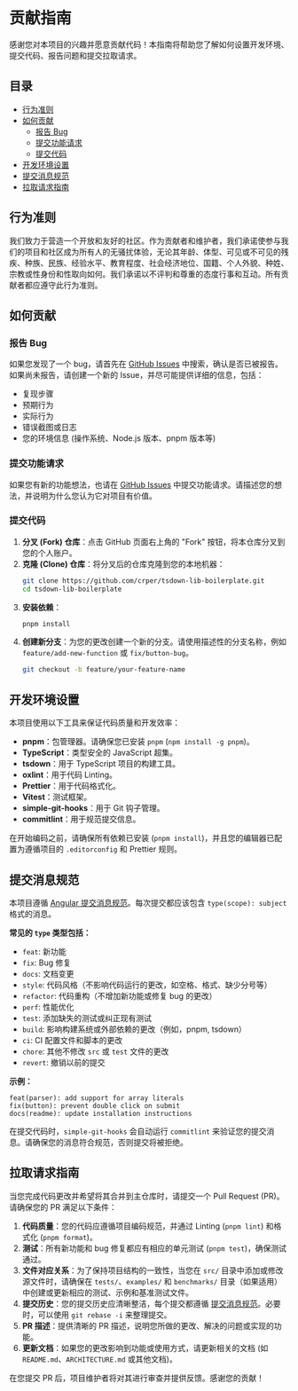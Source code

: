 # 贡献指南

感谢您对本项目的兴趣并愿意贡献代码！本指南将帮助您了解如何设置开发环境、提交代码、报告问题和提交拉取请求。

## 目录

- [行为准则](#行为准则)
- [如何贡献](#如何贡献)
  - [报告 Bug](#报告-bug)
  - [提交功能请求](#提交功能请求)
  - [提交代码](#提交代码)
- [开发环境设置](#开发环境设置)
- [提交消息规范](#提交消息规范)
- [拉取请求指南](#拉取请求指南)

## 行为准则

我们致力于营造一个开放和友好的社区。作为贡献者和维护者，我们承诺使参与我们的项目和社区成为所有人的无骚扰体验，无论其年龄、体型、可见或不可见的残疾、种族、民族、经验水平、教育程度、社会经济地位、国籍、个人外貌、种姓、宗教或性身份和性取向如何。我们承诺以不评判和尊重的态度行事和互动。所有贡献者都应遵守此行为准则。

## 如何贡献

### 报告 Bug

如果您发现了一个 bug，请首先在 [GitHub Issues](https://github.com/crper/tsdown-lib-boilerplate/issues) 中搜索，确认是否已被报告。如果尚未报告，请创建一个新的 Issue，并尽可能提供详细的信息，包括：

- 复现步骤
- 预期行为
- 实际行为
- 错误截图或日志
- 您的环境信息 (操作系统、Node.js 版本、pnpm 版本等)

### 提交功能请求

如果您有新的功能想法，也请在 [GitHub Issues](https://github.com/crper/tsdown-lib-boilerplate/issues) 中提交功能请求。请描述您的想法，并说明为什么您认为它对项目有价值。

### 提交代码

1.  **分叉 (Fork) 仓库**：点击 GitHub 页面右上角的 "Fork" 按钮，将本仓库分叉到您的个人账户。
2.  **克隆 (Clone) 仓库**：将分叉后的仓库克隆到您的本地机器：
    ```bash
    git clone https://github.com/crper/tsdown-lib-boilerplate.git
    cd tsdown-lib-boilerplate
    ```
3.  **安装依赖**：
    ```bash
    pnpm install
    ```
4.  **创建新分支**：为您的更改创建一个新的分支。请使用描述性的分支名称，例如 `feature/add-new-function` 或 `fix/button-bug`。
    ```bash
    git checkout -b feature/your-feature-name
    ```

## 开发环境设置

本项目使用以下工具来保证代码质量和开发效率：

- **pnpm**：包管理器。请确保您已安装 `pnpm` (`npm install -g pnpm`)。
- **TypeScript**：类型安全的 JavaScript 超集。
- **tsdown**：用于 TypeScript 项目的构建工具。
- **oxlint**：用于代码 Linting。
- **Prettier**：用于代码格式化。
- **Vitest**：测试框架。
- **simple-git-hooks**：用于 Git 钩子管理。
- **commitlint**：用于规范提交信息。

在开始编码之前，请确保所有依赖已安装 (`pnpm install`)，并且您的编辑器已配置为遵循项目的 `.editorconfig` 和 Prettier 规则。

## 提交消息规范

本项目遵循 [Angular 提交消息规范](https://github.com/angular/angular/blob/main/CONTRIBUTING.md#commit)。每次提交都应该包含 `type(scope): subject` 格式的消息。

**常见的 `type` 类型包括：**

- `feat`: 新功能
- `fix`: Bug 修复
- `docs`: 文档变更
- `style`: 代码风格（不影响代码运行的更改，如空格、格式、缺少分号等）
- `refactor`: 代码重构（不增加新功能或修复 bug 的更改）
- `perf`: 性能优化
- `test`: 添加缺失的测试或纠正现有测试
- `build`: 影响构建系统或外部依赖的更改（例如，pnpm, tsdown）
- `ci`: CI 配置文件和脚本的更改
- `chore`: 其他不修改 `src` 或 `test` 文件的更改
- `revert`: 撤销以前的提交

**示例：**

```
feat(parser): add support for array literals
fix(button): prevent double click on submit
docs(readme): update installation instructions
```

在提交代码时，`simple-git-hooks` 会自动运行 `commitlint` 来验证您的提交消息。请确保您的消息符合规范，否则提交将被拒绝。

## 拉取请求指南

当您完成代码更改并希望将其合并到主仓库时，请提交一个 Pull Request (PR)。请确保您的 PR 满足以下条件：

1.  **代码质量**：您的代码应遵循项目编码规范，并通过 Linting (`pnpm lint`) 和格式化 (`pnpm format`)。
2.  **测试**：所有新功能和 bug 修复都应有相应的单元测试 (`pnpm test`)，确保测试通过。
3.  **文件对应关系**：为了保持项目结构的一致性，当您在 `src/` 目录中添加或修改源文件时，请确保在 `tests/`、`examples/` 和 `benchmarks/` 目录（如果适用）中创建或更新相应的测试、示例和基准测试文件。
4.  **提交历史**：您的提交历史应清晰整洁，每个提交都遵循 [提交消息规范](#提交消息规范)。必要时，可以使用 `git rebase -i` 来整理提交。
5.  **PR 描述**：提供清晰的 PR 描述，说明您所做的更改、解决的问题或实现的功能。
6.  **更新文档**：如果您的更改影响到功能或使用方式，请更新相关的文档 (如 `README.md`、`ARCHITECTURE.md` 或其他文档)。

在您提交 PR 后，项目维护者将对其进行审查并提供反馈。感谢您的贡献！
